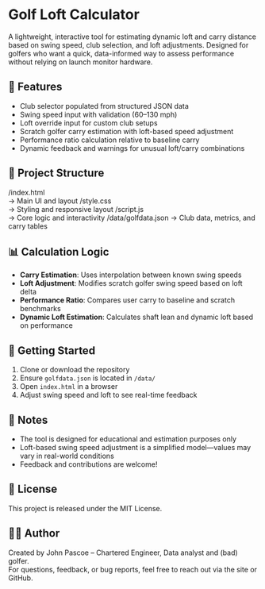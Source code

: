 # Golf Loft Calculator

A lightweight, interactive tool for estimating dynamic loft and carry distance based on swing speed, club selection, and loft adjustments. 
Designed for golfers who want a quick, data-informed way to assess performance without relying on launch monitor hardware.

## 🔧 Features

- Club selector populated from structured JSON data
- Swing speed input with validation (60–130 mph)
- Loft override input for custom club setups
- Scratch golfer carry estimation with loft-based speed adjustment
- Performance ratio calculation relative to baseline carry
- Dynamic feedback and warnings for unusual loft/carry combinations

## 📁 Project Structure
/index.html       
	→ Main UI and layout /style.css        
	→ Styling and responsive layout /script.js        
	→ Core logic and interactivity /data/golfdata.json 
	→ Club data, metrics, and carry tables


## 📊 Calculation Logic

- **Carry Estimation**: Uses interpolation between known swing speeds
- **Loft Adjustment**: Modifies scratch golfer swing speed based on loft delta
- **Performance Ratio**: Compares user carry to baseline and scratch benchmarks
- **Dynamic Loft Estimation**: Calculates shaft lean and dynamic loft based on performance

## 🚀 Getting Started

1. Clone or download the repository
2. Ensure `golfdata.json` is located in `/data/`
3. Open `index.html` in a browser
4. Adjust swing speed and loft to see real-time feedback

## 🧠 Notes

- The tool is designed for educational and estimation purposes only
- Loft-based swing speed adjustment is a simplified model—values may vary in real-world conditions
- Feedback and contributions are welcome!

## 📜 License

This project is released under the MIT License.

## 🙋‍♂️ Author

Created by John Pascoe – Chartered Engineer, Data analyst and (bad) golfer.  
For questions, feedback, or bug reports, feel free to reach out via the site or GitHub.
